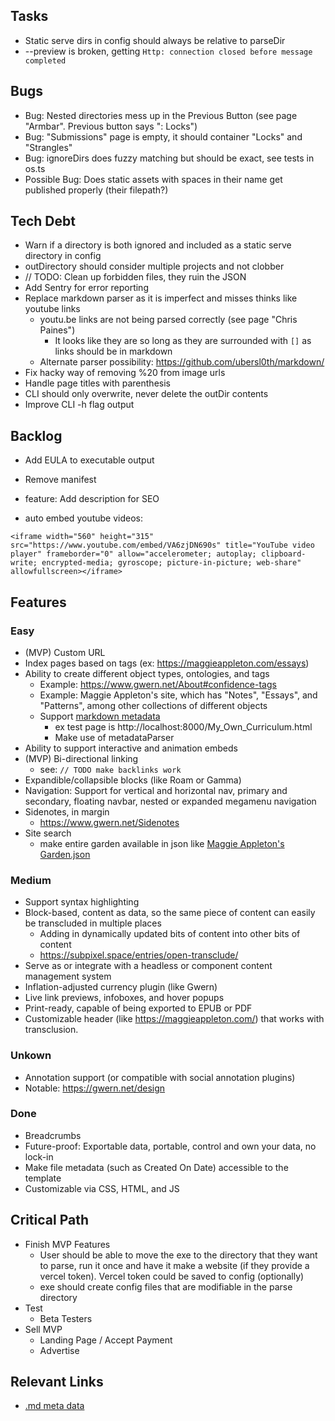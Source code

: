 ## Tasks
- Static serve dirs in config should always be relative to parseDir
- --preview is broken, getting `Http: connection closed before message completed`

## Bugs
- Bug: Nested directories mess up in the Previous Button (see page "Armbar". Previous button says ": Locks")
- Bug: "Submissions" page is empty, it should container "Locks" and "Strangles"
- Bug: ignoreDirs does fuzzy matching but should be exact, see tests in os.ts
- Possible Bug: Does static assets with spaces in their name get published properly (their filepath?)

## Tech Debt
- Warn if a directory is both ignored and included as a static serve directory in config
- outDirectory should consider multiple projects and not clobber
- // TODO: Clean up forbidden files, they ruin the JSON
- Add Sentry for error reporting
- Replace markdown parser as it is imperfect and misses thinks like youtube links
    - youtu.be links are not being parsed correctly (see page "Chris Paines")
        - It looks like they are so long as they are surrounded with `[]` as links should be in markdown
    - Alternate parser possibility: https://github.com/ubersl0th/markdown/
- Fix hacky way of removing %20 from image urls
- Handle page titles with parenthesis
- CLI should only overwrite, never delete the outDir contents
- Improve CLI -h flag output


## Backlog
- Add EULA to executable output
- Remove manifest
- feature: Add <meta> description for SEO

- auto embed youtube videos:
```
<iframe width="560" height="315" src="https://www.youtube.com/embed/VA6zjDN690s" title="YouTube video player" frameborder="0" allow="accelerometer; autoplay; clipboard-write; encrypted-media; gyroscope; picture-in-picture; web-share" allowfullscreen></iframe>
```

## Features
### Easy
- (MVP) Custom URL
- Index pages based on tags (ex: https://maggieappleton.com/essays)
- Ability to create different object types, ontologies, and tags
    - Example: https://www.gwern.net/About#confidence-tags
    - Example: Maggie Appleton's site, which has "Notes", "Essays", and "Patterns", among other collections of different objects
    - Support [markdown metadata](https://help.obsidian.md/Editing+and+formatting/Properties) 
        - ex test page is http://localhost:8000/My_Own_Curriculum.html
        - Make use of metadataParser
- Ability to support interactive and animation embeds
- (MVP) Bi-directional linking
    - see: `// TODO make backlinks work`
- Expandible/collapsible blocks (like Roam or Gamma)
- Navigation: Support for vertical and horizontal nav, primary and secondary, floating navbar, nested or expanded megamenu navigation
- Sidenotes, in margin
    - https://www.gwern.net/Sidenotes
- Site search
    - make entire garden available in json like [Maggie Appleton's Garden.json](https://maggieappleton.com/_next/data/yUhDOUNEYA1W3PsJNBhvU/garden.json)
### Medium
- Support syntax highlighting
- Block-based, content as data, so the same piece of content can easily be transcluded in multiple places
    - Adding in dynamically updated bits of content into other bits of content
    - https://subpixel.space/entries/open-transclude/
- Serve as or integrate with a headless or component content management system
- Inflation-adjusted currency plugin (like Gwern)
- Live link previews, infoboxes, and hover popups
- Print-ready, capable of being exported to EPUB or PDF
- Customizable header (like https://maggieappleton.com/) that works with transclusion.
### Unkown
- Annotation support (or compatible with social annotation plugins)
- Notable: https://gwern.net/design
### Done
- Breadcrumbs
- Future-proof: Exportable data, portable, control and own your data, no lock-in
- Make file metadata (such as Created On Date) accessible to the template
- Customizable via CSS, HTML, and JS

## Critical Path
- Finish MVP Features
    - User should be able to move the exe to the directory that they want to parse, run it once and have it make a website (if they provide a vercel token).  Vercel token could be saved to config (optionally)
    - exe should create config files that are modifiable in the parse directory
- Test
    - Beta Testers
- Sell MVP
    - Landing Page / Accept Payment
    - Advertise

## Relevant Links
- [.md meta data](https://help.obsidian.md/Editing+and+formatting/Properties)